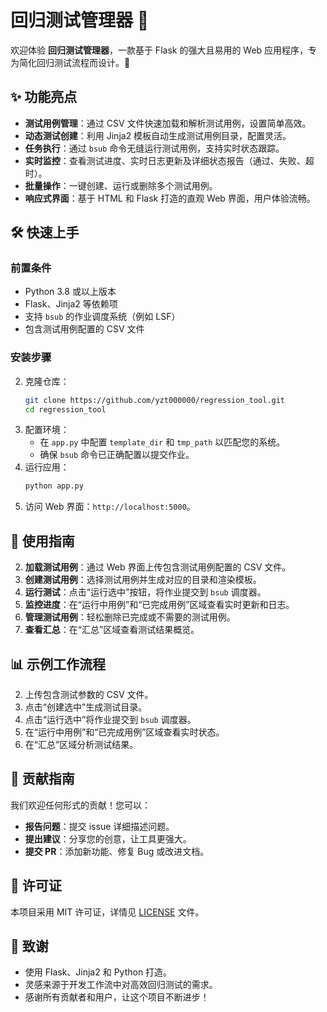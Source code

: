 # 回归测试管理器 🌟

欢迎体验 **回归测试管理器**，一款基于 Flask 的强大且易用的 Web 应用程序，专为简化回归测试流程而设计。🚀


## ✨ 功能亮点

- **测试用例管理**：通过 CSV 文件快速加载和解析测试用例，设置简单高效。
- **动态测试创建**：利用 Jinja2 模板自动生成测试用例目录，配置灵活。
- **任务执行**：通过 `bsub` 命令无缝运行测试用例，支持实时状态跟踪。
- **实时监控**：查看测试进度、实时日志更新及详细状态报告（通过、失败、超时）。
- **批量操作**：一键创建、运行或删除多个测试用例。
- **响应式界面**：基于 HTML 和 Flask 打造的直观 Web 界面，用户体验流畅。


## 🛠️ 快速上手

### 前置条件
- Python 3.8 或以上版本
- Flask、Jinja2 等依赖项
- 支持 `bsub` 的作业调度系统（例如 LSF）
- 包含测试用例配置的 CSV 文件

### 安装步骤
2. 克隆仓库：
   ```bash
   git clone https://github.com/yzt000000/regression_tool.git
   cd regression_tool
   ```
3. 配置环境：
   - 在 `app.py` 中配置 `template_dir` 和 `tmp_path` 以匹配您的系统。
   - 确保 `bsub` 命令已正确配置以提交作业。
4. 运行应用：
   ```bash
   python app.py
   ```
5. 访问 Web 界面：`http://localhost:5000`。

## 📖 使用指南

2. **加载测试用例**：通过 Web 界面上传包含测试用例配置的 CSV 文件。
3. **创建测试用例**：选择测试用例并生成对应的目录和渲染模板。
4. **运行测试**：点击“运行选中”按钮，将作业提交到 `bsub` 调度器。
5. **监控进度**：在“运行中用例”和“已完成用例”区域查看实时更新和日志。
6. **管理测试用例**：轻松删除已完成或不需要的测试用例。
7. **查看汇总**：在“汇总”区域查看测试结果概览。

## 📊 示例工作流程

2. 上传包含测试参数的 CSV 文件。
3. 点击“创建选中”生成测试目录。
4. 点击“运行选中”将作业提交到 `bsub` 调度器。
5. 在“运行中用例”和“已完成用例”区域查看实时状态。
6. 在“汇总”区域分析测试结果。

## 🤝 贡献指南

我们欢迎任何形式的贡献！您可以：
- **报告问题**：提交 issue 详细描述问题。
- **提出建议**：分享您的创意，让工具更强大。
- **提交 PR**：添加新功能、修复 Bug 或改进文档。



## 📄 许可证

本项目采用 MIT 许可证，详情见 [LICENSE](LICENSE) 文件。

## 🙌 致谢

- 使用 Flask、Jinja2 和 Python 打造。
- 灵感来源于开发工作流中对高效回归测试的需求。
- 感谢所有贡献者和用户，让这个项目不断进步！

